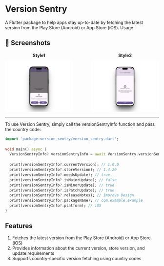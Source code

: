 Version Sentry 
================
A Flutter package to help apps stay up-to-date by fetching the latest version from the Play Store (Android) or App Store (iOS).
Usage


## 📱 Screenshots


<div style="display: flex; justify-content: center; gap: 60px; align-items: center; text-align: center; margin-top: 20px;">
  <div>
    <div style="font-weight: bold; margin-bottom: 10px;">Style1</div>
    <img src="screenshots/patch_update.png" alt="patch_update" style="max-width: 100%; height: auto;" />
  </div>
  <div>
    <div style="font-weight: bold; margin-bottom: 10px;">Style2</div>
    <img src="screenshots/major_update.png" alt="major_update" style="max-width: 100%; height: auto;" />
  </div>
</div>


[//]: # (<div style="text-align: center;">)

[//]: # (  <div style="display: inline-flex; gap: 40px;">)

[//]: # (    <span style="font-size: 18px; font-weight: bold;">🔍 Version Check</span>)

[//]: # (  <span style="font-size: 18px; font-weight: bold;">🚀 Deployment Info</span>)

[//]: # (  </div>)

[//]: # ()
[//]: # ()
[//]: # (  <img src="https://raw.githubusercontent.com/abubakar955786/version_sentry/main/screenshots/screenshot.png" alt="Screenshot" style="max-width: 100%; height: auto;" />)

[//]: # (</div>)





-----
To use Version Sentry, simply call the versionSentryInfo function and pass the country code:

```dart
import 'package:version_sentry/version_sentry.dart';

void main() async {
  VersionSentryInfo? versionSentryInfo = await VersionSentry.versionSentryInfo(countryCode: 'in');

  print(versionSentryInfo?.currentVersion); // 1.0.0
  print(versionSentryInfo?.storeVersion); // 1.4.20
  print(versionSentryInfo?.needsUpdate); // true
  print(versionSentryInfo?.isMajorUpdate); // false
  print(versionSentryInfo?.isMinorUpdate); // true
  print(versionSentryInfo?.isPatchUpdate); // true
  print(versionSentryInfo?.releaseNotes); // Improve Design
  print(versionSentryInfo?.packageName); // com.example.example
  print(versionSentryInfo?.platform); // iOS
}
```

Features
--------
1. Fetches the latest version from the Play Store (Android) or App Store (iOS)
2. Provides information about the current version, store version, and update requirements
3. Supports country-specific version fetching using country codes

